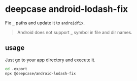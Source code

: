 # deepcase android-lodash-fix

Fix `_` paths and update it to `androidfix`.

> Android does not support _ symbol in file and dir names.

## usage

Just go to your app directory and execute it.

```sh
cd .export
npx @deepcase/android-lodash-fix
```